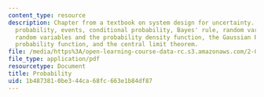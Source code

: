 ```yaml
---
content_type: resource
description: Chapter from a textbook on system design for uncertainty. Topics include
  probability, events, conditional probability, Bayes' rule, random variables, continuous
  random variables and the probability density function, the Gaussian PDf, the cumulative
  probability function, and the central limit theorem.
file: /media/https%3A/open-learning-course-data-rc.s3.amazonaws.com/2-017j-design-of-electromechanical-robotic-systems-fall-2009/1b4873810be344ca68fc663e1b84df87_MIT2_017JF09_ch03.pdf
file_type: application/pdf
resourcetype: Document
title: Probability
uid: 1b487381-0be3-44ca-68fc-663e1b84df87
---
```

